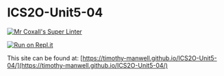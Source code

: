 # ICS2O-Unit5-04

[![Mr Coxall's Super Linter](https://github.com/timothy-manwell/ICS2O-Unit5-04/workflows/Mr%20Coxall's%20Super%20Linter/badge.svg)](https://github.com/timothy-manwell/ICS2O-Unit5-04/actions)

[![Run on Repl.it](https://repl.it/badge/github/timothy-manwell/ICS2O-Unit5-04)](https://repl.it/github/timothy-manwell/ICS2O-Unit5-04)

This site can be found at: [https://timothy-manwell.github.io/ICS2O-Unit5-04/](https://timothy-manwell.github.io/ICS2O-Unit5-04/)
